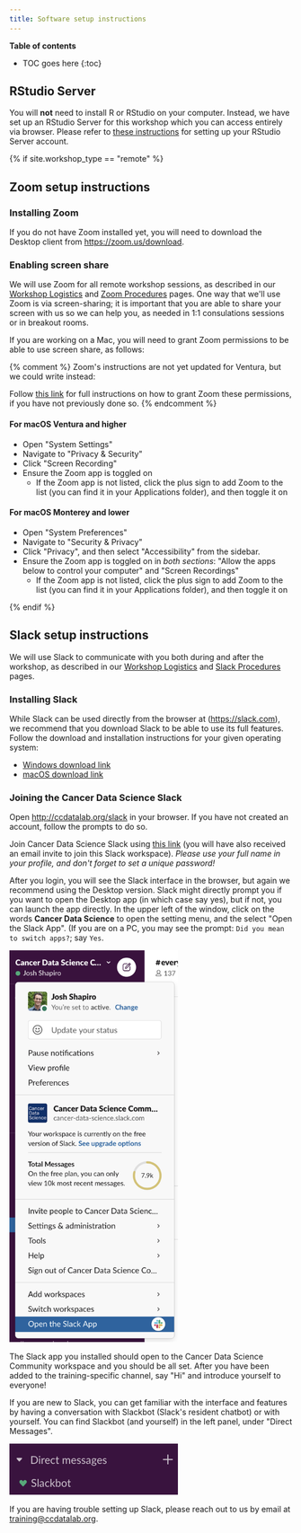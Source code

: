 ```yaml
---
title: Software setup instructions
---
```


**Table of contents**

* TOC goes here
{:toc}

## RStudio Server

You will **not** need to install R or RStudio on your computer.
Instead, we have set up an RStudio Server for this workshop which you can access entirely via browser.
Please refer to [these instructions](rstudio-login.md) for setting up your RStudio Server account.

{% if site.workshop_type == "remote" %}

## Zoom setup instructions

### Installing Zoom

If you do not have Zoom installed yet, you will need to download the Desktop client from <https://zoom.us/download>.

### Enabling screen share

We will use Zoom for all remote workshop sessions, as described in our [Workshop Logistics](../workshop/workshop-logistics.md) and [Zoom Procedures](zoom-procedures.md) pages.
One way that we'll use Zoom is via screen-sharing; it is important that you are able to share your screen with us so we can help you, as needed in 1:1 consulations sessions or in breakout rooms.

If you are working on a Mac, you will need to grant Zoom permissions to be able to use screen share, as follows:

{% comment %}
Zoom's instructions are not yet updated for Ventura, but we could write instead:

Follow [this link](https://support.zoom.us/hc/en-us/articles/360016688031) for full instructions on how to grant Zoom these permissions, if you have not previously done so.
{% endcomment %}

#### For macOS Ventura and higher
* Open "System Settings"
* Navigate to "Privacy & Security"
* Click "Screen Recording"
* Ensure the Zoom app is toggled on
  * If the Zoom app is not listed, click the plus sign to add Zoom to the list (you can find it in your Applications folder), and then toggle it on


#### For macOS Monterey and lower
* Open "System Preferences"
* Navigate to "Security & Privacy"
* Click "Privacy", and then select "Accessibility" from the sidebar.
* Ensure the Zoom app is toggled on in _both sections_: "Allow the apps below to control your computer" and "Screen Recordings"
  * If the Zoom app is not listed, click the plus sign to add Zoom to the list (you can find it in your Applications folder), and then toggle it on

{% endif %}

## Slack setup instructions

We will use Slack to communicate with you both during and after the workshop, as described in our [Workshop Logistics](../workshop/workshop-logistics.md) and [Slack Procedures](slack-procedures.md) pages.


### Installing Slack

While Slack can be used directly from the browser at (<https://slack.com>), we recommend that you download Slack to be able to use its full features.
Follow the download and installation instructions for your given operating system:

* [Windows download link](https://slack.com/downloads/instructions/windows)
* [macOS download link](https://slack.com/downloads/mac)

### Joining the Cancer Data Science Slack

Open <http://ccdatalab.org/slack> in your browser.
If you have not created an account, follow the prompts to do so.

Join Cancer Data Science Slack using [this link](https://ccdatalab.org/slack) (you will have also received an email invite to join this Slack workspace).
_Please use your full name in your profile, and don't forget to set a unique password!_

After you login, you will see the Slack interface in the browser, but again we recommend using the Desktop version.
Slack might directly prompt you if you want to open the Desktop app (in which case say yes), but if not, you can launch the app directly.
In the upper left of the window, click on the words **Cancer Data Science** to open the setting menu, and the select "Open the Slack App".
(If you are on a PC, you may see the prompt: `Did you mean to switch apps?`; say `Yes`.

<img src="screenshots/slack-open-app.png" alt="Slack open app menu" width = "300">

The Slack app you installed should open to the Cancer Data Science Community workspace and you should be all set.
After you have been added to the training-specific channel, say "Hi" and introduce yourself to everyone!

If you are new to Slack, you can get familiar with the interface and features by having a conversation with Slackbot (Slack's resident chatbot) or with yourself.
You can find Slackbot (and yourself) in the left panel, under "Direct Messages".

<img src="screenshots/slack-dm-slackbot.png" alt="DM Slackbot" width = "300">

If you are having trouble setting up Slack, please reach out to us by email at <training@ccdatalab.org>.